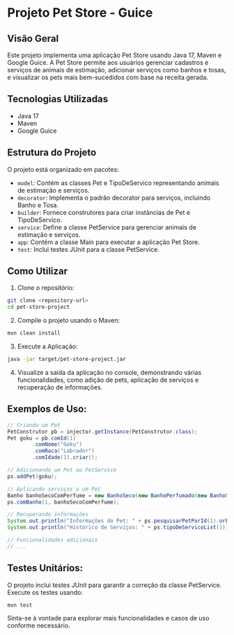 # Projeto Pet Store - Guice

## Visão Geral

Este projeto implementa uma aplicação Pet Store usando Java 17, Maven e Google Guice. A Pet Store permite aos usuários gerenciar cadastros e serviços de animais de estimação, adicionar serviços como banhos e tosas, e visualizar os pets mais bem-sucedidos com base na receita gerada.

## Tecnologias Utilizadas

- Java 17
- Maven
- Google Guice

## Estrutura do Projeto

O projeto está organizado em pacotes:

- `model`: Contém as classes Pet e TipoDeServico representando animais de estimação e serviços.
- `decorator`: Implementa o padrão decorator para serviços, incluindo Banho e Tosa.
- `builder`: Fornece construtores para criar instâncias de Pet e TipoDeServico.
- `service`: Define a classe PetService para gerenciar animais de estimação e serviços.
- `app`: Contém a classe Main para executar a aplicação Pet Store.
- `test`: Inclui testes JUnit para a classe PetService.

## Como Utilizar

1. Clone o repositório:

```bash
git clone <repository-url>
cd pet-store-project
```

2. Compile o projeto usando o Maven:

```bash
mvn clean install
```

3. Execute a Aplicação:

````bash
java -jar target/pet-store-project.jar
`````

4. Visualize a saída da aplicação no console, demonstrando várias funcionalidades, como adição de pets, aplicação de serviços e recuperação de informações.

## Exemplos de Uso:

```java
// Criando um Pet
PetConstrutor pb = injector.getInstance(PetConstrutor.class);
Pet goku = pb.comId(1)
        .comNome("Goku")
        .comRaca("Labrador")
        .comIdade(1).criar();

// Adicionando um Pet ao PetService
ps.addPet(goku);

// Aplicando serviços a um Pet
Banho banhoSecoComPerfume = new BanhoSeco(new BanhoPerfumado(new BanhoSimples()));
ps.comBanho(1, banhoSecoComPerfume);

// Recuperando informações
System.out.println("Informações do Pet: " + ps.pesquisarPetPorId(1).orElse(null));
System.out.println("Histórico de Serviços: " + ps.tipoDeServicoList(1));

// Funcionalidades adicionais
// ...

```

## Testes Unitários:

O projeto inclui testes JUnit para garantir a correção da classe PetService. Execute os testes usando:

```bash
mvn test
```

Sinta-se à vontade para explorar mais funcionalidades e casos de uso conforme necessário.
